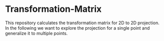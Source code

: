 # Transformation-Matrix
This repository calculates the transformation matrix for 2D to 2D projection. In the following we want to explore the projection for a single point and generalize it to multiple points.

